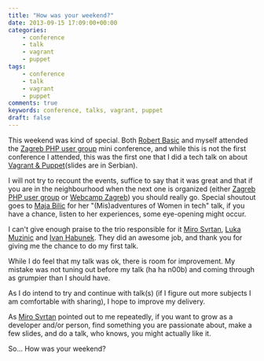 ```yaml
---
title: "How was your weekend?"
date: 2013-09-15 17:09:00+00:00
categories:
    - conference
    - talk
    - vagrant
    - puppet
tags:
    - conference
    - talk
    - vagrant
    - puppet
comments: true
keywords: conference, talks, vagrant, puppet
draft: false
---
```


This weekend was kind of special.
Both [Robert Basic][robertbasic] and myself attended the [Zagreb PHP user group][zgphp] mini conference, and while this is not the first conference I attended, this was the first one that I did a tech talk on about [Vagrant & Puppet][slides](slides are in Serbian).
<!--more-->

I will not try to recount the events, suffice to say that it was great and that if you are in the neighbourhood when the next one is organized (either [Zagreb PHP user group][zgphp] or [Webcamp Zagreb][wczg]) you should really go. Special shoutout goes to [Maja Bilic][bilicmaja] for her "(Mis)adventures of Women in tech" talk, if you have a chance, listen to her experiences, some eye-opening might occur.

I can't give enough praise to the trio responsible for it [Miro Svrtan][mirosvrtan], [Luka Muzinic][lukamuzinic] and [Ivan Habunek][ivanhabunek]. They did an awesome job, and thank you for giving me the chance to do my first talk.

While I do feel that my talk was ok, there is room for improvement. My mistake was not tuning out before my talk (ha ha n00b) and coming through as grumpier than I should have.

As I do intend to try and continue with talk(s) (if I figure out more subjects I am comfortable with sharing), I hope to improve my delivery.

As [Miro Svrtan][mirosvrtan] pointed out to me repeatedly, if you want to grow as a developer and/or person, find something you are passionate about, make a few slides, and do a talk, who knows, you might actually like it.

So... How was your weekend?



[robertbasic]:http://www.twitter.com/robertbasic
[mirosvrtan]:http://www.twitter.com/msvrtan
[lukamuzinic]:http://www.twitter.com/lmuzinic
[ivanhabunek]:http://www.twitter.com/ihabunek
[slides]:https://speakerdeck.com/vranac/vagrant-and-puppet
[zgphp]:http://zgphp.org/
[wczg]:http://www.webcampzg.org
[bilicmaja]:http://www.twitter.com/bilicmaja
